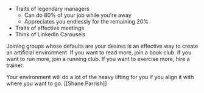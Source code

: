 - Traits of legendary managers
	- Can do 80% of your job while you're away
	- Appreciates you endlessly for the remaining 20%
- Traits of effective meetings
- Think of LinkedIn Carousels

Joining groups whose defaults are your desires is an effective way to create an artificial environment. If you want to read more, join a book club. If you want to run more, join a running club. If you want to exercise more, hire a trainer. 

Your environment will do a lot of the heavy lifting for you if you align it with where you want to go. [[Shane Parrish]]

